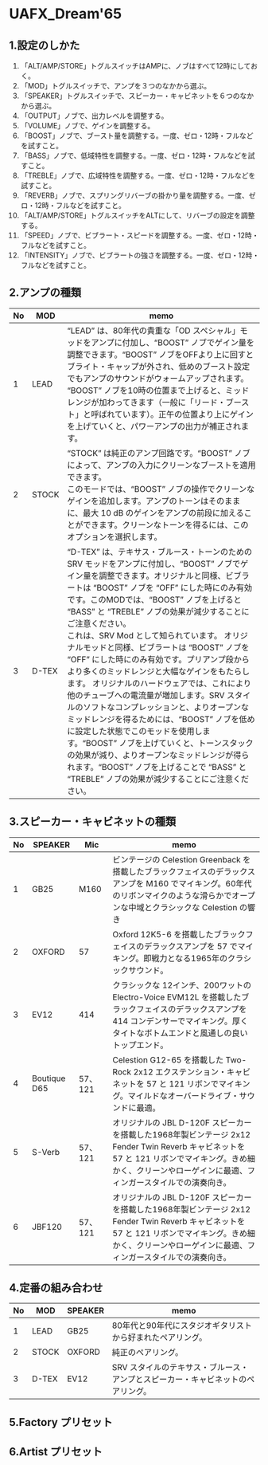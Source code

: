 # UAFX_Dream'65
## 1.設定のしかた
1. 「ALT/AMP/STORE」トグルスイッチはAMPに、ノブはすべて12時にしておく。
2. 「MOD」トグルスイッチで、アンプを３つのなかから選ぶ。
3. 「SPEAKER」トグルスイッチで、スピーカー・キャビネットを６つのなかから選ぶ。
4. 「OUTPUT」ノブで、出力レベルを調整する。
5. 「VOLUME」ノブで、ゲインを調整する。
6. 「BOOST」ノブで、ブースト量を調整する。一度、ゼロ・12時・フルなどを試すこと。
7. 「BASS」ノブで、低域特性を調整する。一度、ゼロ・12時・フルなどを試すこと。
8. 「TREBLE」ノブで、広域特性を調整する。一度、ゼロ・12時・フルなどを試すこと。
9.  「REVERB」ノブで、スプリングリバーブの掛かり量を調整する。一度、ゼロ・12時・フルなどを試すこと。
10. 「ALT/AMP/STORE」トグルスイッチをALTにして、リバーブの設定を調整する。
11. 「SPEED」ノブで、ビブラート・スピードを調整する。一度、ゼロ・12時・フルなどを試すこと。
12. 「INTENSITY」ノブで、ビブラートの強さを調整する。一度、ゼロ・12時・フルなどを試すこと。
  
## 2.アンプの種類
| No | MOD | memo |
| ---- | ---- | ---- |
| 1 | LEAD | “LEAD” は、80年代の貴重な「OD スペシャル」モッドをアンプに付加し、“BOOST” ノブでゲイン量を調整できます。“BOOST” ノブをOFFより上に回すとブライト・キャップが外され、低めのブースト設定でもアンプのサウンドがウォームアップされます。<br>“BOOST” ノブを10時の位置まで上げると、ミッドレンジが加わってきます（一般に「リード・ブースト」と呼ばれています）。正午の位置より上にゲインを上げていくと、パワーアンプの出力が補正されます。 |
| 2 | STOCK | “STOCK” は純正のアンプ回路です。“BOOST” ノブによって、アンプの入力にクリーンなブーストを適用できます。<br>このモードでは、“BOOST” ノブの操作でクリーンなゲインを追加します。アンプのトーンはそのままに、最大 10 dB のゲインをアンプの前段に加えることができます。クリーンなトーンを得るには、このオプションを選択します。 |
| 3 | D-TEX | “D-TEX” は、テキサス・ブルース・トーンのための SRV モッドをアンプに付加し、“BOOST” ノブでゲイン量を調整できます。オリジナルと同様、ビブラートは “BOOST” ノブを “OFF” にした時にのみ有効です。このMODでは、“BOOST” ノブを上げると “BASS” と “TREBLE” ノブの効果が減少することにご注意ください。<br>これは、SRV Mod として知られています。 オリジナルモッドと同様、ビブラートは “BOOST” ノブを “OFF” にした時にのみ有効です。プリアンプ段からより多くのミッドレンジと大幅なゲインをもたらします。 オリジナルのハードウェアでは、これにより他のチューブへの電流量が増加します。SRV スタイルのソフトなコンプレッションと、よりオープンなミッドレンジを得るためには、“BOOST” ノブを低めに設定した状態でこのモッドを使用します。“BOOST” ノブを上げていくと、トーンスタックの効果が減り、よりオープンなミッドレンジが得られます。“BOOST” ノブを上げることで “BASS” と “TREBLE” ノブの効果が減少することにご注意ください。 |
  
## 3.スピーカー・キャビネットの種類
| No | SPEAKER | Mic | memo |
| ---- | ---- | ---- | ---- |
| 1 | GB25 | M160 | ビンテージの Celestion Greenback を搭載したブラックフェイスのデラックスアンプを M160 でマイキング。60年代のリボンマイクのような滑らかでオープンな中域とクラシックな Celestion の響き |
| 2 | OXFORD | 57 | Oxford 12K5-6 を搭載したブラックフェイスのデラックスアンプを 57 でマイキング。即戦力となる1965年のクラシックサウンド。 |
| 3 | EV12 | 414 | クラシックな 12インチ、200ワットの Electro-Voice EVM12L を搭載したブラックフェイスのデラックスアンプを 414 コンデンサーでマイキング。厚くタイトなボトムエンドと風通しの良いトップエンド。 |
| 4 | Boutique D65 | 57、121　| Celestion G12-65 を搭載した Two-Rock 2x12 エクステンション・キャビネットを 57 と 121 リボンでマイキング。マイルドなオーバードライブ・サウンドに最適。 |
| 5 | S-Verb | 57、121 |オリジナルの JBL D-120F スピーカー を搭載した1968年製ビンテージ 2x12 Fender Twin Reverb キャビネットを 57 と 121 リボンでマイキング。きめ細かく、クリーンやローゲインに最適、フィンガースタイルでの演奏向き。 |
| 6 | JBF120 | 57、121 | オリジナルの JBL D-120F スピーカー を搭載した1968年製ビンテージ 2x12 Fender Twin Reverb キャビネットを 57 と 121 リボンでマイキング。きめ細かく、クリーンやローゲインに最適、フィンガースタイルでの演奏向き。 |
  
## 4.定番の組み合わせ
| No | MOD | SPEAKER | memo |
| ---- | ---- | ---- | ---- |
| 1 | LEAD| GB25 | 80年代と90年代にスタジオギタリストから好まれたペアリング。 |
| 2 | STOCK| OXFORD | 純正のペアリング。 |
| 3 | D-TEX| EV12 | SRV スタイルのテキサス・ブルース・アンプとスピーカー・キャビネットのペアリング。 |
  
## 5.Factory プリセット

## 6.Artist プリセット
